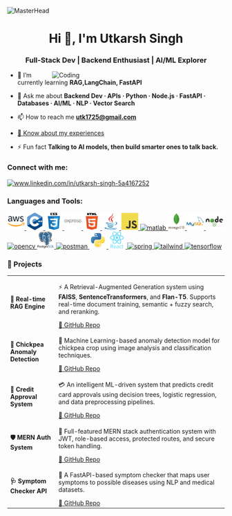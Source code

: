 ![MasterHead](https://media.licdn.com/dms/image/v2/C5612AQH4wNEoCPNXGw/article-cover_image-shrink_720_1280/article-cover_image-shrink_720_1280/0/1603042799144?e=2147483647&v=beta&t=H2ZrzJXhqS530g3b9AvI9sRV6it3vVu1WtSG7qt3ukE )
<h1 align="center">Hi 👋, I'm Utkarsh Singh</h1>
<h3 align="center">Full-Stack Dev | Backend Enthusiast | AI/ML Explorer</h3>
<img align="right" alt="Coding" width="400" src="https://media1.tenor.com/m/IieZUsqoYCwAAAAC/developer.gif">

- 🌱 I’m currently learning **RAG,LangChain, FastAPI**

- 💬 Ask me about **Backend Dev · APIs · Python · Node.js · FastAPI · Databases · AI/ML · NLP · Vector Search**

- 📫 How to reach me **utk1725@gmail.com**

- [📄 Know about my experiences ](https://drive.google.com/file/d/10ioKJjrPcdfgUt73XbPaHgVS1kN7aNeN/view?usp=sharing)

- ⚡ Fun fact **Talking to AI models, then build smarter ones to talk back.**

<h3 align="left">Connect with me:</h3>
<p align="left">
<a href="https://www.linkedin.com/in/utkarsh-singh-5a4167252" target="blank"><img align="center" src="https://raw.githubusercontent.com/rahuldkjain/github-profile-readme-generator/master/src/images/icons/Social/linked-in-alt.svg" alt="www.linkedin.com/in/utkarsh-singh-5a4167252" height="30" width="40" /></a>
</p>

<h3 align="left">Languages and Tools:</h3>
<p align="left"> <a href="https://aws.amazon.com" target="_blank" rel="noreferrer"> <img src="https://raw.githubusercontent.com/devicons/devicon/master/icons/amazonwebservices/amazonwebservices-original-wordmark.svg" alt="aws" width="40" height="40"/> </a> <a href="https://www.w3schools.com/cpp/" target="_blank" rel="noreferrer"> <img src="https://raw.githubusercontent.com/devicons/devicon/master/icons/cplusplus/cplusplus-original.svg" alt="cplusplus" width="40" height="40"/> </a> <a href="https://www.w3schools.com/css/" target="_blank" rel="noreferrer"> <img src="https://raw.githubusercontent.com/devicons/devicon/master/icons/css3/css3-original-wordmark.svg" alt="css3" width="40" height="40"/> </a> <a href="https://expressjs.com" target="_blank" rel="noreferrer"> <img src="https://raw.githubusercontent.com/devicons/devicon/master/icons/express/express-original-wordmark.svg" alt="express" width="40" height="40"/> </a> <a href="https://www.w3.org/html/" target="_blank" rel="noreferrer"> <img src="https://raw.githubusercontent.com/devicons/devicon/master/icons/html5/html5-original-wordmark.svg" alt="html5" width="40" height="40"/> </a> <a href="https://www.java.com" target="_blank" rel="noreferrer"> <img src="https://raw.githubusercontent.com/devicons/devicon/master/icons/java/java-original.svg" alt="java" width="40" height="40"/> </a> <a href="https://developer.mozilla.org/en-US/docs/Web/JavaScript" target="_blank" rel="noreferrer"> <img src="https://raw.githubusercontent.com/devicons/devicon/master/icons/javascript/javascript-original.svg" alt="javascript" width="40" height="40"/> </a> <a href="https://www.mathworks.com/" target="_blank" rel="noreferrer"> <img src="https://upload.wikimedia.org/wikipedia/commons/2/21/Matlab_Logo.png" alt="matlab" width="40" height="40"/> </a> <a href="https://www.mongodb.com/" target="_blank" rel="noreferrer"> <img src="https://raw.githubusercontent.com/devicons/devicon/master/icons/mongodb/mongodb-original-wordmark.svg" alt="mongodb" width="40" height="40"/> </a> <a href="https://www.mysql.com/" target="_blank" rel="noreferrer"> <img src="https://raw.githubusercontent.com/devicons/devicon/master/icons/mysql/mysql-original-wordmark.svg" alt="mysql" width="40" height="40"/> </a> <a href="https://nodejs.org" target="_blank" rel="noreferrer"> <img src="https://raw.githubusercontent.com/devicons/devicon/master/icons/nodejs/nodejs-original-wordmark.svg" alt="nodejs" width="40" height="40"/> </a> <a href="https://opencv.org/" target="_blank" rel="noreferrer"> <img src="https://www.vectorlogo.zone/logos/opencv/opencv-icon.svg" alt="opencv" width="40" height="40"/> </a> <a href="https://www.postgresql.org" target="_blank" rel="noreferrer"> <img src="https://raw.githubusercontent.com/devicons/devicon/master/icons/postgresql/postgresql-original-wordmark.svg" alt="postgresql" width="40" height="40"/> </a> <a href="https://postman.com" target="_blank" rel="noreferrer"> <img src="https://www.vectorlogo.zone/logos/getpostman/getpostman-icon.svg" alt="postman" width="40" height="40"/> </a> <a href="https://www.python.org" target="_blank" rel="noreferrer"> <img src="https://raw.githubusercontent.com/devicons/devicon/master/icons/python/python-original.svg" alt="python" width="40" height="40"/> </a> <a href="https://reactjs.org/" target="_blank" rel="noreferrer"> <img src="https://raw.githubusercontent.com/devicons/devicon/master/icons/react/react-original-wordmark.svg" alt="react" width="40" height="40"/> </a> <a href="https://spring.io/" target="_blank" rel="noreferrer"> <img src="https://www.vectorlogo.zone/logos/springio/springio-icon.svg" alt="spring" width="40" height="40"/> </a> <a href="https://tailwindcss.com/" target="_blank" rel="noreferrer"> <img src="https://www.vectorlogo.zone/logos/tailwindcss/tailwindcss-icon.svg" alt="tailwind" width="40" height="40"/> </a> <a href="https://www.tensorflow.org" target="_blank" rel="noreferrer"> <img src="https://www.vectorlogo.zone/logos/tensorflow/tensorflow-icon.svg" alt="tensorflow" width="40" height="40"/> </a> </p>

<h3 align="left">🚀 Projects</h3>

<table>
  <tr>
    <td><b>🔁 Real-time RAG Engine</b></td>
    <td>
      <p>⚡ A Retrieval-Augmented Generation system using <b>FAISS</b>, <b>SentenceTransformers</b>, and <b>Flan-T5</b>. Supports real-time document training, semantic + fuzzy search, and reranking.</p>
      <a href="https://github.com/utk1725/realtime-rag" target="_blank">🔗 GitHub Repo</a>
    </td>
  </tr>
  <tr>
    <td><b>🌱 Chickpea Anomaly Detection</b></td>
    <td>
      <p>🧠 Machine Learning-based anomaly detection model for chickpea crop using image analysis and classification techniques.</p>
      <a href="https://github.com/utk1725/Chickpea-Anomaly-" target="_blank">🔗 GitHub Repo</a>
    </td>
  </tr>
  <tr>
    <td><b>🏦 Credit Approval System</b></td>
    <td>
      <p>💳 An intelligent ML-driven system that predicts credit card approvals using decision trees, logistic regression, and data preprocessing pipelines.</p>
      <a href="https://github.com/utk1725/Credit-Approval-System" target="_blank">🔗 GitHub Repo</a>
    </td>
  </tr>
  <tr>
    <td><b>🛡️ MERN Auth System</b></td>
    <td>
      <p>🔐 Full-featured MERN stack authentication system with JWT, role-based access, protected routes, and secure token handling.</p>
      <a href="https://github.com/utk1725/MERN-Stack-Authentication-System" target="_blank">🔗 GitHub Repo</a>
    </td>
  </tr>
  <tr>
    <td><b>🩺 Symptom Checker API</b></td>
    <td>
      <p>🧬 A FastAPI-based symptom checker that maps user symptoms to possible diseases using NLP and medical datasets.</p>
      <a href="https://github.com/utk1725/SYMPTOM-CHECKER-API" target="_blank">🔗 GitHub Repo</a>
    </td>
  </tr>
</table>

